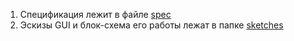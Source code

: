 1) Спецификация лежит в файле [spec](SPEK_0_0_4.pdf)
2) Эскизы GUI и блок-схема его работы лежат в папке [sketches](https://github.com/mr-volch/python_collab_2023_by_AKIM/tree/main/layout_sketches)
